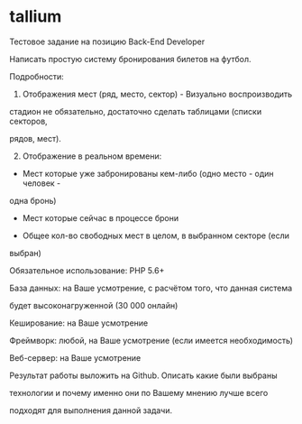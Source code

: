 # tallium

Тестовое задание на позицию Back-End Developer

Написать простую систему бронирования билетов на футбол.

Подробности:

1) Отображения мест (ряд, место, сектор) - Визуально воспроизводить

стадион не обязательно, достаточно сделать таблицами (списки секторов,

рядов, мест).

2) Отображение в реальном времени:

- Мест которые уже забронированы кем-либо (одно место - один человек -

одна бронь)

- Мест которые сейчас в процессе брони

- Общее кол-во свободных мест в целом, в выбранном секторе (если

выбран)

Обязательное использование: PHP 5.6+

База данных: на Ваше усмотрение, с расчётом того, что данная система

будет высоконагруженной (30 000 онлайн)

Кеширование: на Ваше усмотрение

Фреймворк: любой, на Ваше усмотрение (если имеется необходимость)

Веб-сервер: на Ваше усмотрение

Результат работы выложить на Github. Описать какие были выбраны

технологии и почему именно они по Вашему мнению лучше всего

подходят для выполнения данной задачи.
